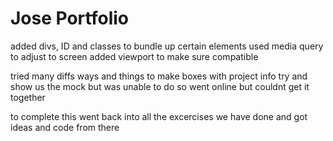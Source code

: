 # Jose Portfolio
added divs, ID and classes to bundle up certain elements
used media query to adjust to screen
added viewport to make sure compatible

tried many diffs ways and things to make boxes with project info try and show us the mock but was unable to do so
went online but couldnt get it together

to complete this went back into all the excercises we have done and got ideas and code from there 